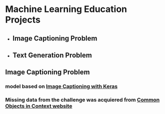 # Machine Learning Education Projects

* ## Image Captioning Problem

* ## Text Generation Problem

## Image Captioning Problem
### model based on [Image Captioning with Keras](https://towardsdatascience.com/image-captioning-with-keras-teaching-computers-to-describe-pictures-c88a46a311b8)
### Missing data from the challenge was acquiered from [Common Objects in Context website](https://cocodataset.org/#download)